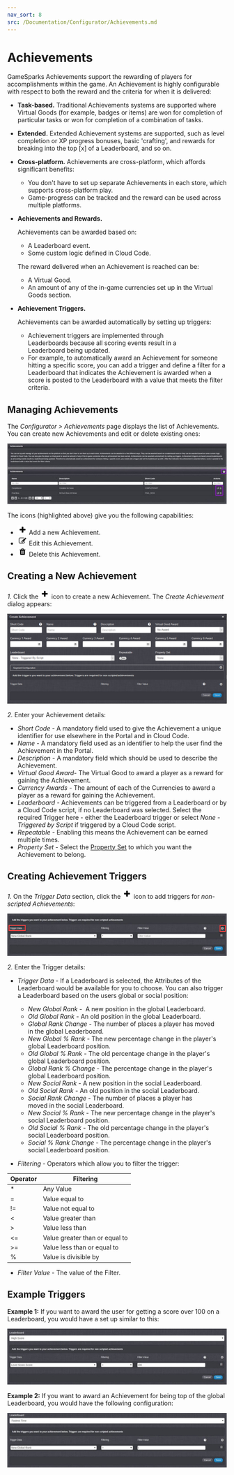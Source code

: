 ```yaml
---
nav_sort: 8
src: /Documentation/Configurator/Achievements.md
---
```


# Achievements

GameSparks Achievements support the rewarding of players for accomplishments within the game. An Achievement is highly configurable with respect to both the reward and the criteria for when it is delivered:
* **Task-based.** Traditional Achievements systems are supported where Virtual Goods (for example, badges or items) are won for completion of particular tasks or won for completion of a combination of tasks.
* **Extended.** Extended Achievement systems are supported, such as level completion or XP progress bonuses, basic 'crafting', and rewards for breaking into the top [x] of a Leaderboard, and so on.
* **Cross-platform.** Achievements are cross-platform, which affords significant benefits:
  * You don't have to set up separate Achievements in each store, which supports cross-platform play.
  * Game-progress can be tracked and the reward can be used across multiple platforms.


* **Achievements and Rewards.**

  Achievements can be awarded based on:
  * A Leaderboard event.
  * Some custom logic defined in Cloud Code.

  The reward delivered when an Achievement is reached can be:
  * A Virtual Good.
  * An amount of any of the in-game currencies set up in the Virtual Goods section.

* **Achievement Triggers.**

  Achievements can be awarded automatically by setting up triggers:
  * Achievement triggers are implemented through Leaderboards because all scoring events result in a Leaderboard being updated.
  * For example, to automatically award an Achievement for someone hitting a specific score, you can add a trigger and define a filter for a Leaderboard that indicates the Achievement is awarded when a score is posted to the Leaderboard with a value that meets the filter criteria.

## Managing Achievements

The *Configurator > Achievements* page displays the list of Achievements. You can create new Achievements and edit or delete existing ones:

![](img/Achs/1.jpg)

The icons (highlighted above) give you the following capabilities:

* ![](/img/fa/plus.png) Add a new Achievement.
* ![](/img/fa/edit.png) Edit this Achievement.
* ![](/img/fa/trash.png) Delete this Achievement.

## Creating a New Achievement

*1.* Click the ![](/img/fa/plus.png) icon to create a new Achievement. The *Create Achievement* dialog appears:

![](img/Achs/6.png)

*2.* Enter your Achievement details:

* *Short Code* \- A mandatory field used to give the Achievement a unique identifier for use elsewhere in the Portal and in Cloud Code.
* *Name* \- A mandatory field used as an identifier to help the user find the Achievement in the Portal.
* *Description* \- A mandatory field which should be used to describe the Achievement.
* *Virtual Good Award*- The Virtual Good to award a player as a reward for gaining the Achievement.
* *Currency Awards* \- The amount of each of the Currencies to award a player as a reward for gaining the Achievement.
* *Leaderboard* \- Achievements can be triggered from a Leaderboard or by a Cloud Code script, if no Leaderboard was selected. Select the required Trigger here - either the Leaderboard trigger or select *None - Triggered by Script* if triggered by a Cloud Code script.
* *Repeatable*  \- Enabling this means the Achievement can be earned multiple times.
* *Property Set* - Select the [Property Set](/Documentation/Configurator/Properties.md) to which you want the Achievement to belong.

## Creating Achievement Triggers

*1.* On the *Trigger Data* section, click the ![](/img/fa/plus.png) icon to add triggers for *non-scripted Achievements*:

![](img/Achs/3.jpg)

*2.* Enter the Trigger details:

* *Trigger Data* \- If a Leaderboard is selected, the Attributes of the Leaderboard would be available for you to choose. You can also trigger a Leaderboard based on the users global or social position:

  * *New Global Rank* \-  A new position in the global Leaderboard.
  * *Old Global Rank* \- An old position in the global Leaderboard.
  * *Global Rank Change* - The number of places a player has moved in the global Leaderboard.
  * *New Global % Rank* \- The new percentage change in the player's global Leaderboard position.
  * *Old Global % Rank* \- The old percentage change in the player's global Leaderboard position.
  * *Global Rank % Change* \- The percentage change in the player's global Leaderboard position.
  * *New Social Rank* \- A new position in the social Leaderboard.
  * *Old Social Rank* \- An old position in the social Leaderboard.
  * *Social Rank Change* \- The number of places a player has moved in the social Leaderboard.
  * *New Social % Rank* \- The new percentage change in the player's social Leaderboard position.
  * *Old Social % Rank* \- The old percentage change in the player's social Leaderboard position.
  * *Social % Rank Change* \- The percentage change in the player's social Leaderboard position.

* *Filtering* \- Operators which allow you to filter the trigger:

| Operator | Filtering               
| ------| ---------
|  *  | Any Value
|  =   | Value equal to
|  !=   | Value not equal to
|  <  | Value greater than
|  >   | Value less than
|  <=   | Value greater than or equal to
|  >=  | Value less than or equal to
|  %   | Value is divisible by


* *Filter Value* - The value of the Filter.

## Example Triggers

**Example 1:** If you want to award the user for getting a score over 100 on a Leaderboard, you would have a set up similar to this:

![](img/Achs/4.jpg)

**Example 2:** If you want to award an Achievement for being top of the global Leaderboard, you would have the following configuration:

![](img/Achs/5.jpg)

